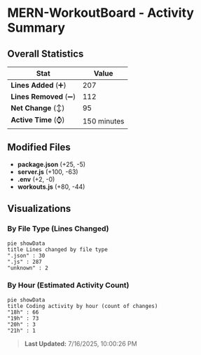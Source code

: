 # MERN-WorkoutBoard - Activity Summary 

## Overall Statistics

| Stat                   | Value                                                             |
| ---------------------- | ----------------------------------------------------------------- |
| **Lines Added** (➕)   | 207                                          |
| **Lines Removed** (➖) | 112                                        |
| **Net Change** (↕)    | 95                |
| **Active Time** (⌚)   | 150 minutes |


## Modified Files
- **package.json** (+25, -5)
- **server.js** (+100, -63)
- **.env** (+2, -0)
- **workouts.js** (+80, -44)

## Visualizations

### By File Type (Lines Changed)

```mermaid
pie showData
title Lines changed by file type
".json" : 30
".js" : 287
"unknown" : 2
```

### By Hour (Estimated Activity Count)

```mermaid
pie showData
title Coding activity by hour (count of changes)
"18h" : 66
"19h" : 73
"20h" : 3
"21h" : 1
```


> **Last Updated:** 7/16/2025, 10:00:26 PM